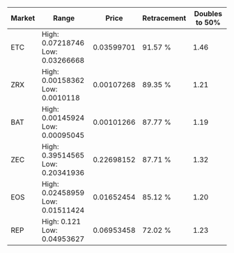 | Market | Range | Price| Retracement | Doubles to 50% |
| --- | --- | --- | --- | --- |
| ETC | High: 0.07218746<br />Low: 0.03266668 | 0.03599701 | 91.57 % | 1.46 |
| ZRX | High: 0.00158362<br />Low: 0.0010118 | 0.00107268 | 89.35 % | 1.21 |
| BAT | High: 0.00145924<br />Low: 0.00095045 | 0.00101266 | 87.77 % | 1.19 |
| ZEC | High: 0.39514565<br />Low: 0.20341936 | 0.22698152 | 87.71 % | 1.32 |
| EOS | High: 0.02458959<br />Low: 0.01511424 | 0.01652454 | 85.12 % | 1.20 |
| REP | High: 0.121<br />Low: 0.04953627 | 0.06953458 | 72.02 % | 1.23 |
